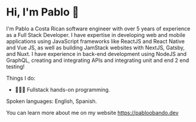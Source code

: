 # Hi, I'm Pablo 👋


I'm Pablo a Costa Rican software engineer with over 5 years of experience as a Full Stack Developer. I have expertise in developing web and mobile applications using JavaScript frameworks like ReactJS and React Native and Vue JS, as well as building JamStack websites with NextJS, Gatsby, and Nuxt. I have experience in back-end development using NodeJS and GraphQL, creating and integrating APIs and integrating unit and end 2 end testing! 





Things I do:

- 👨🏻‍💻   Fullstack hands-on programming.

Spoken languages: English, Spanish.

You can learn more about me on my website https://pabloobando.dev
